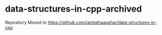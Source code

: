 # data-structures-in-cpp-archived
Repository Moved to https://github.com/iamtalhaasghar/data-structures-in-cpp

